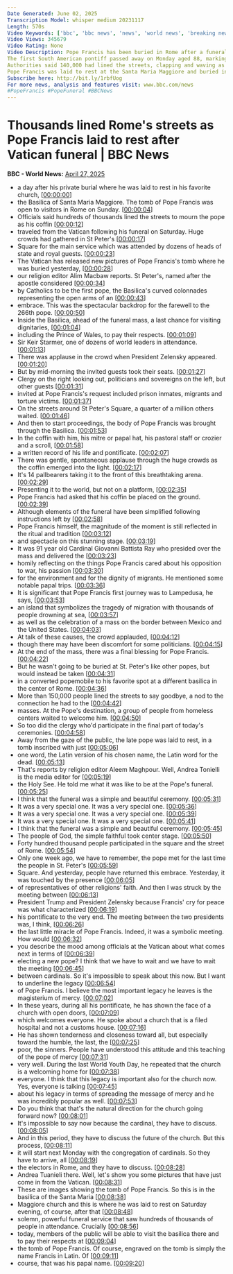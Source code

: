 ```yaml
---
Date Generated: June 02, 2025
Transcription Model: whisper medium 20231117
Length: 570s
Video Keywords: ['bbc', 'bbc news', 'news', 'world news', 'breaking news', 'us news', 'world', 'america', 'usa', 'usa news', 'india news']
Video Views: 345679
Video Rating: None
Video Description: Pope Francis has been buried in Rome after a funeral ceremony and procession attended by hundreds of thousands of people and many heads of state.
The first South American pontiff passed away on Monday aged 88, marking the end of a 12-year pontificate.
Authorities said 140,000 had lined the streets, clapping and waving as the hearse – a repurposed white popemobile – crossed the Tiber river and drove past some of Rome's most recognisable sights.
Pope Francis was laid to rest at the Santa Maria Maggiore and buried in the righthand side of the church, near a beloved icon of the Virgin Mary. 
Subscribe here: http://bit.ly/1rbfUog
For more news, analysis and features visit: www.bbc.com/news 
#PopeFrancis #PopeFuneral #BBCNews
---
```


# Thousands lined Rome's streets as Pope Francis laid to rest after Vatican funeral | BBC News
**BBC - World News:** [April 27, 2025](https://www.youtube.com/watch?v=69FW4rWUOpc)
*  a day after his private burial where he was laid to rest in his favorite church, [[00:00:00](https://www.youtube.com/watch?v=69FW4rWUOpc&t=0.0s)]
*  the Basilica of Santa Maria Maggiore. The tomb of Pope Francis was open to visitors in Rome on Sunday. [[00:00:04](https://www.youtube.com/watch?v=69FW4rWUOpc&t=4.96s)]
*  Officials said hundreds of thousands lined the streets to mourn the pope as his coffin [[00:00:12](https://www.youtube.com/watch?v=69FW4rWUOpc&t=12.24s)]
*  traveled from the Vatican following his funeral on Saturday. Huge crowds had gathered in St Peter's [[00:00:17](https://www.youtube.com/watch?v=69FW4rWUOpc&t=17.44s)]
*  Square for the main service which was attended by dozens of heads of state and royal guests. [[00:00:23](https://www.youtube.com/watch?v=69FW4rWUOpc&t=23.2s)]
*  The Vatican has released new pictures of Pope Francis's tomb where he was buried yesterday, [[00:00:28](https://www.youtube.com/watch?v=69FW4rWUOpc&t=28.56s)]
*  our religion editor Alim Macbaw reports. St Peter's, named after the apostle considered [[00:00:34](https://www.youtube.com/watch?v=69FW4rWUOpc&t=34.4s)]
*  by Catholics to be the first pope, the Basilica's curved colonnades representing the open arms of an [[00:00:43](https://www.youtube.com/watch?v=69FW4rWUOpc&t=43.44s)]
*  embrace. This was the spectacular backdrop for the farewell to the 266th pope. [[00:00:50](https://www.youtube.com/watch?v=69FW4rWUOpc&t=50.4s)]
*  Inside the Basilica, ahead of the funeral mass, a last chance for visiting dignitaries, [[00:01:04](https://www.youtube.com/watch?v=69FW4rWUOpc&t=64.0s)]
*  including the Prince of Wales, to pay their respects. [[00:01:09](https://www.youtube.com/watch?v=69FW4rWUOpc&t=69.84s)]
*  Sir Keir Starmer, one of dozens of world leaders in attendance. [[00:01:13](https://www.youtube.com/watch?v=69FW4rWUOpc&t=73.19999999999999s)]
*  There was applause in the crowd when President Zelensky appeared. [[00:01:20](https://www.youtube.com/watch?v=69FW4rWUOpc&t=80.64s)]
*  But by mid-morning the invited guests took their seats. [[00:01:27](https://www.youtube.com/watch?v=69FW4rWUOpc&t=87.11999999999999s)]
*  Clergy on the right looking out, politicians and sovereigns on the left, but other guests [[00:01:31](https://www.youtube.com/watch?v=69FW4rWUOpc&t=91.6s)]
*  invited at Pope Francis's request included prison inmates, migrants and torture victims. [[00:01:37](https://www.youtube.com/watch?v=69FW4rWUOpc&t=97.2s)]
*  On the streets around St Peter's Square, a quarter of a million others waited. [[00:01:46](https://www.youtube.com/watch?v=69FW4rWUOpc&t=106.64s)]
*  And then to start proceedings, the body of Pope Francis was brought through the Basilica. [[00:01:53](https://www.youtube.com/watch?v=69FW4rWUOpc&t=113.04s)]
*  In the coffin with him, his mitre or papal hat, his pastoral staff or crozier and a scroll, [[00:01:58](https://www.youtube.com/watch?v=69FW4rWUOpc&t=118.96s)]
*  a written record of his life and pontificate. [[00:02:07](https://www.youtube.com/watch?v=69FW4rWUOpc&t=127.91999999999999s)]
*  There was gentle, spontaneous applause through the huge crowds as the coffin emerged into the light. [[00:02:17](https://www.youtube.com/watch?v=69FW4rWUOpc&t=137.92s)]
*  It's 14 pallbearers taking it to the front of this breathtaking arena. [[00:02:29](https://www.youtube.com/watch?v=69FW4rWUOpc&t=149.36s)]
*  Presenting it to the world, but not on a platform, [[00:02:35](https://www.youtube.com/watch?v=69FW4rWUOpc&t=155.84s)]
*  Pope Francis had asked that his coffin be placed on the ground. [[00:02:39](https://www.youtube.com/watch?v=69FW4rWUOpc&t=159.44s)]
*  Although elements of the funeral have been simplified following instructions left by [[00:02:58](https://www.youtube.com/watch?v=69FW4rWUOpc&t=178.96s)]
*  Pope Francis himself, the magnitude of the moment is still reflected in the ritual and tradition [[00:03:12](https://www.youtube.com/watch?v=69FW4rWUOpc&t=192.56s)]
*  and spectacle on this stunning stage. [[00:03:19](https://www.youtube.com/watch?v=69FW4rWUOpc&t=199.84s)]
*  It was 91 year old Cardinal Giovanni Battista Ray who presided over the mass and delivered the [[00:03:23](https://www.youtube.com/watch?v=69FW4rWUOpc&t=203.44s)]
*  homily reflecting on the things Pope Francis cared about his opposition to war, his passion [[00:03:30](https://www.youtube.com/watch?v=69FW4rWUOpc&t=210.64s)]
*  for the environment and for the dignity of migrants. He mentioned some notable papal trips. [[00:03:36](https://www.youtube.com/watch?v=69FW4rWUOpc&t=216.72s)]
*  It is significant that Pope Francis first journey was to Lampedusa, he says, [[00:03:53](https://www.youtube.com/watch?v=69FW4rWUOpc&t=233.11999999999998s)]
*  an island that symbolizes the tragedy of migration with thousands of people drowning at sea, [[00:03:57](https://www.youtube.com/watch?v=69FW4rWUOpc&t=237.84s)]
*  as well as the celebration of a mass on the border between Mexico and the United States. [[00:04:03](https://www.youtube.com/watch?v=69FW4rWUOpc&t=243.92s)]
*  At talk of these causes, the crowd applauded, [[00:04:12](https://www.youtube.com/watch?v=69FW4rWUOpc&t=252.72s)]
*  though there may have been discomfort for some politicians. [[00:04:15](https://www.youtube.com/watch?v=69FW4rWUOpc&t=255.83999999999997s)]
*  At the end of the mass, there was a final blessing for Pope Francis. [[00:04:22](https://www.youtube.com/watch?v=69FW4rWUOpc&t=262.88s)]
*  But he wasn't going to be buried at St. Peter's like other popes, but would instead be taken [[00:04:31](https://www.youtube.com/watch?v=69FW4rWUOpc&t=271.28000000000003s)]
*  in a converted popemobile to his favorite spot at a different basilica in the center of Rome. [[00:04:36](https://www.youtube.com/watch?v=69FW4rWUOpc&t=276.56s)]
*  More than 150,000 people lined the streets to say goodbye, a nod to the connection he had to the [[00:04:42](https://www.youtube.com/watch?v=69FW4rWUOpc&t=282.64s)]
*  masses. At the Pope's destination, a group of people from homeless centers waited to welcome him. [[00:04:50](https://www.youtube.com/watch?v=69FW4rWUOpc&t=290.4s)]
*  So too did the clergy who'd participate in the final part of today's ceremonies. [[00:04:58](https://www.youtube.com/watch?v=69FW4rWUOpc&t=298.4s)]
*  Away from the gaze of the public, the late pope was laid to rest, in a tomb inscribed with just [[00:05:06](https://www.youtube.com/watch?v=69FW4rWUOpc&t=306.64s)]
*  one word, the Latin version of his chosen name, the Latin word for the dead. [[00:05:13](https://www.youtube.com/watch?v=69FW4rWUOpc&t=313.59999999999997s)]
*  That's reports by religion editor Aleem Maghpour. Well, Andrea Tonielli is the media editor for [[00:05:19](https://www.youtube.com/watch?v=69FW4rWUOpc&t=319.84000000000003s)]
*  the Holy See. He told me what it was like to be at the Pope's funeral. [[00:05:25](https://www.youtube.com/watch?v=69FW4rWUOpc&t=325.84000000000003s)]
*  I think that the funeral was a simple and beautiful ceremony. [[00:05:31](https://www.youtube.com/watch?v=69FW4rWUOpc&t=331.6s)]
*  It was a very special one. It was a very special one. [[00:05:36](https://www.youtube.com/watch?v=69FW4rWUOpc&t=336.0s)]
*  It was a very special one. It was a very special one. [[00:05:39](https://www.youtube.com/watch?v=69FW4rWUOpc&t=339.12s)]
*  It was a very special one. It was a very special one. [[00:05:41](https://www.youtube.com/watch?v=69FW4rWUOpc&t=341.92s)]
*  I think that the funeral was a simple and beautiful ceremony. [[00:05:45](https://www.youtube.com/watch?v=69FW4rWUOpc&t=345.91999999999996s)]
*  The people of God, the simple faithful took center stage. [[00:05:50](https://www.youtube.com/watch?v=69FW4rWUOpc&t=350.08s)]
*  Forty hundred thousand people participated in the square and the street of Rome. [[00:05:54](https://www.youtube.com/watch?v=69FW4rWUOpc&t=354.56s)]
*  Only one week ago, we have to remember, the pope met for the last time the people in St. Peter's [[00:05:59](https://www.youtube.com/watch?v=69FW4rWUOpc&t=359.68s)]
*  Square. And yesterday, people have returned this embrace. Yesterday, it was touched by the presence [[00:06:05](https://www.youtube.com/watch?v=69FW4rWUOpc&t=365.84s)]
*  of representatives of other religions' faith. And then I was struck by the meeting between [[00:06:13](https://www.youtube.com/watch?v=69FW4rWUOpc&t=373.2s)]
*  President Trump and President Zelensky because Francis' cry for peace was what characterized [[00:06:19](https://www.youtube.com/watch?v=69FW4rWUOpc&t=379.76s)]
*  his pontificate to the very end. The meeting between the two presidents was, I think, [[00:06:26](https://www.youtube.com/watch?v=69FW4rWUOpc&t=386.8s)]
*  the last little miracle of Pope Francis. Indeed, it was a symbolic meeting. How would [[00:06:32](https://www.youtube.com/watch?v=69FW4rWUOpc&t=392.8s)]
*  you describe the mood among officials at the Vatican about what comes next in terms of [[00:06:39](https://www.youtube.com/watch?v=69FW4rWUOpc&t=399.68s)]
*  electing a new pope? I think that we have to wait and we have to wait the meeting [[00:06:45](https://www.youtube.com/watch?v=69FW4rWUOpc&t=405.68s)]
*  between cardinals. So it's impossible to speak about this now. But I want to underline the legacy [[00:06:54](https://www.youtube.com/watch?v=69FW4rWUOpc&t=414.32s)]
*  of Pope Francis. I believe the most important legacy he leaves is the magisterium of mercy. [[00:07:02](https://www.youtube.com/watch?v=69FW4rWUOpc&t=422.88s)]
*  In these years, during all his pontificate, he has shown the face of a church with open doors, [[00:07:09](https://www.youtube.com/watch?v=69FW4rWUOpc&t=429.6s)]
*  which welcomes everyone. He spoke about a church that is a filed hospital and not a customs house. [[00:07:16](https://www.youtube.com/watch?v=69FW4rWUOpc&t=436.64000000000004s)]
*  He has shown tenderness and closeness toward all, but especially toward the humble, the last, the [[00:07:25](https://www.youtube.com/watch?v=69FW4rWUOpc&t=445.28000000000003s)]
*  poor, the sinners. People have understood this attitude and this teaching of the pope of mercy [[00:07:31](https://www.youtube.com/watch?v=69FW4rWUOpc&t=451.84000000000003s)]
*  very well. During the last World Youth Day, he repeated that the church is a welcoming home for [[00:07:38](https://www.youtube.com/watch?v=69FW4rWUOpc&t=458.4s)]
*  everyone. I think that this legacy is important also for the church now. Yes, everyone is talking [[00:07:45](https://www.youtube.com/watch?v=69FW4rWUOpc&t=465.91999999999996s)]
*  about his legacy in terms of spreading the message of mercy and he was incredibly popular as well. [[00:07:53](https://www.youtube.com/watch?v=69FW4rWUOpc&t=473.67999999999995s)]
*  Do you think that that's the natural direction for the church going forward now? [[00:08:01](https://www.youtube.com/watch?v=69FW4rWUOpc&t=481.28s)]
*  It's impossible to say now because the cardinal, they have to discuss. [[00:08:05](https://www.youtube.com/watch?v=69FW4rWUOpc&t=485.12s)]
*  And in this period, they have to discuss the future of the church. But this process, [[00:08:11](https://www.youtube.com/watch?v=69FW4rWUOpc&t=491.28000000000003s)]
*  it will start next Monday with the congregation of cardinals. So they have to arrive, all [[00:08:19](https://www.youtube.com/watch?v=69FW4rWUOpc&t=499.12s)]
*  the electors in Rome, and they have to discuss. [[00:08:28](https://www.youtube.com/watch?v=69FW4rWUOpc&t=508.16s)]
*  Andrea Tuanieli there. Well, let's show you some pictures that have just come in from the Vatican. [[00:08:31](https://www.youtube.com/watch?v=69FW4rWUOpc&t=511.6s)]
*  These are images showing the tomb of Pope Francis. So this is in the basilica of the Santa Maria [[00:08:38](https://www.youtube.com/watch?v=69FW4rWUOpc&t=518.88s)]
*  Maggiore church and this is where he was laid to rest on Saturday evening, of course, after that [[00:08:48](https://www.youtube.com/watch?v=69FW4rWUOpc&t=528.4s)]
*  solemn, powerful funeral service that saw hundreds of thousands of people in attendance. Crucially [[00:08:56](https://www.youtube.com/watch?v=69FW4rWUOpc&t=536.56s)]
*  today, members of the public will be able to visit the basilica there and to pay their respects at [[00:09:04](https://www.youtube.com/watch?v=69FW4rWUOpc&t=544.0799999999999s)]
*  the tomb of Pope Francis. Of course, engraved on the tomb is simply the name Francis in Latin. Of [[00:09:11](https://www.youtube.com/watch?v=69FW4rWUOpc&t=551.76s)]
*  course, that was his papal name. [[00:09:20](https://www.youtube.com/watch?v=69FW4rWUOpc&t=560.64s)]
